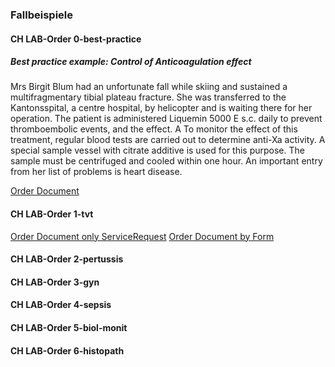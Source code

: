 <!-- markdownlint-disable MD001 MD033 MD041 -->

### Fallbeispiele

<!-- some explanations for the case studies -->

#### CH LAB-Order 0-best-practice

##### Best practice example: Control of Anticoagulation effect

Mrs Birgit Blum had an unfortunate fall while skiing and sustained a multifragmentary tibial plateau fracture. She was transferred to the Kantonsspital, a centre hospital, by helicopter and is waiting there for her operation. The patient is administered Liquemin 5000 E s.c. daily to prevent thromboembolic events, and the effect. A To monitor the effect of this treatment, regular blood tests are carried out to determine anti-Xa activity. A special sample vessel with citrate additive is used for this purpose. The sample must be centrifuged and cooled within one hour. An important entry from her list of problems is heart disease.

[Order Document](Bundle-0-best-practice-document.html)

#### CH LAB-Order 1-tvt

[Order Document only ServiceRequest](Bundle-1-tvt-document.html)
[Order Document by Form](Bundle-1-tvt-document-by-form.html)

#### CH LAB-Order 2-pertussis

#### CH LAB-Order 3-gyn

#### CH LAB-Order 4-sepsis

#### CH LAB-Order 5-biol-monit

#### CH LAB-Order 6-histopath
